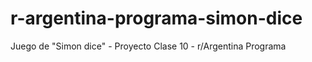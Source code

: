 # r-argentina-programa-simon-dice
 Juego de "Simon dice" - Proyecto Clase 10 - r/Argentina Programa
